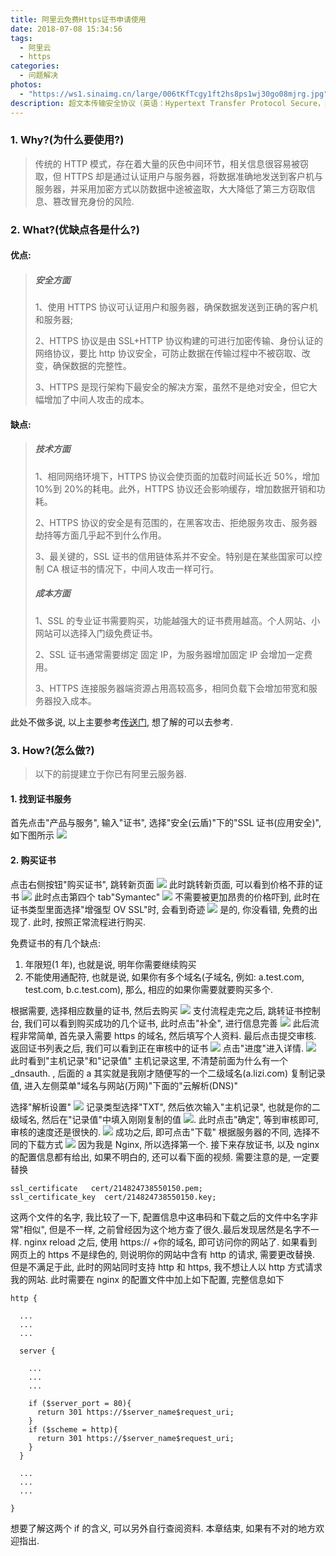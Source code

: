 ```yaml
---
title: 阿里云免费Https证书申请使用
date: 2018-07-08 15:34:56
tags: 
  - 阿里云
  - https
categories:
  - 问题解决
photos: 
  - "https://ws1.sinaimg.cn/large/006tKfTcgy1ft2hs8ps1wj30go08mjrg.jpg"
description: 超文本传输安全协议（英语：Hypertext Transfer Protocol Secure，缩写：HTTPS，常称为HTTP over TLS，HTTP over SSL或HTTP Secure）是一种透过计算机网络进行安全通信的传输协议。HTTPS经由HTTP进行通信，但利用SSL/TLS来加密数据包。HTTPS开发的主要目的，是提供对网站服务器的身份认证，保护交换数据的隐私与完整性。这个协议由网景公司（Netscape）在1994年首次提出，随后扩展到互联网上。本文主要介绍如何申请免费的https证书, 以及使用。
---
```


### 1. Why?(为什么要使用?)

> 传统的 HTTP 模式，存在着大量的灰色中间环节，相关信息很容易被窃取，但 HTTPS 却是通过认证用户与服务器，将数据准确地发送到客户机与服务器，并采用加密方式以防数据中途被盗取，大大降低了第三方窃取信息、篡改冒充身份的风险.

### 2. What?(优缺点各是什么?)

#### 优点:

> ##### 安全方面
>
> 1、使用 HTTPS 协议可认证用户和服务器，确保数据发送到正确的客户机和服务器;
>
> 2、HTTPS 协议是由 SSL+HTTP 协议构建的可进行加密传输、身份认证的网络协议，要比 http 协议安全，可防止数据在传输过程中不被窃取、改变，确保数据的完整性。
>
> 3、HTTPS 是现行架构下最安全的解决方案，虽然不是绝对安全，但它大幅增加了中间人攻击的成本。

#### 缺点:

> ##### 技术方面
>
> 1、相同网络环境下，HTTPS 协议会使页面的加载时间延长近 50%，增加 10%到 20%的耗电。此外，HTTPS 协议还会影响缓存，增加数据开销和功耗。
>
> 2、HTTPS 协议的安全是有范围的，在黑客攻击、拒绝服务攻击、服务器劫持等方面几乎起不到什么作用。
>
> 3、最关键的，SSL 证书的信用链体系并不安全。特别是在某些国家可以控制 CA 根证书的情况下，中间人攻击一样可行。
>
> ##### 成本方面
>
> 1、SSL 的专业证书需要购买，功能越强大的证书费用越高。个人网站、小网站可以选择入门级免费证书。
>
> 2、SSL 证书通常需要绑定 固定 IP，为服务器增加固定 IP 会增加一定费用。
>
> 3、HTTPS 连接服务器端资源占用高较高多，相同负载下会增加带宽和服务器投入成本。

此处不做多说, 以上主要参考[传送门](http://www.chinaz.com/web/2017/0224/663236.shtml#content-media5), 想了解的可以去参考.

### 3. How?(怎么做?)

> 以下的前提建立于你已有阿里云服务器.

#### 1. 找到证书服务

首先点击"产品与服务", 输入"证书", 选择"安全(云盾)"下的"SSL 证书(应用安全)", 如下图所示
![](https://ws3.sinaimg.cn/large/006tKfTcgy1ft2id5zvkbj31kw0baq5h.jpg)

#### 2. 购买证书

点击右侧按钮"购买证书", 跳转新页面
![](https://ws4.sinaimg.cn/large/006tKfTcgy1ft2ifk3af5j31kw09xafk.jpg)
此时跳转新页面, 可以看到价格不菲的证书
![](https://ws3.sinaimg.cn/large/006tKfTcgy1ft2ih2oj1wj31kw0qywou.jpg)
此时点击第四个 tab"Symantec"
![](https://ws4.sinaimg.cn/large/006tKfTcgy1ft2iib8kdtj31kw0qwtjm.jpg)
不需要被更加昂贵的价格吓到, 此时在证书类型里面选择"增强型 OV SSL"时, 会看到奇迹
![](https://ws3.sinaimg.cn/large/006tKfTcgy1ft2ikuy6vtj31kw0nu7ck.jpg)
是的, 你没看错, 免费的出现了.
此时, 按照正常流程进行购买.

免费证书的有几个缺点:

1.  年限短(1 年), 也就是说, 明年你需要继续购买
2.  不能使用通配符, 也就是说, 如果你有多个域名(子域名, 例如: a.test.com, test.com, b.c.test.com), 那么, 相应的如果你需要就要购买多个.

根据需要, 选择相应数量的证书, 然后去购买
![](https://ws4.sinaimg.cn/large/006tKfTcgy1ft2iple7dhj31kw0sqk0q.jpg)
支付流程走完之后, 跳转证书控制台, 我们可以看到购买成功的几个证书, 此时点击"补全", 进行信息完善
![](https://ws4.sinaimg.cn/large/006tKfTcgy1ft2irzzon2j31kw0fnjwv.jpg)
此后流程非常简单, 首先录入需要 https 的域名, 然后填写个人资料. 最后点击提交审核.
返回证书列表之后, 我们可以看到正在审核中的证书
![](https://ws2.sinaimg.cn/large/006tKfTcgy1ft2ixhdqokj31kw034dgg.jpg)
点击"进度"进入详情.
![](https://ws3.sinaimg.cn/large/006tKfTcgy1ft2j1z85rfj31kw0l3wlw.jpg)
此时看到"主机记录"和"记录值"
主机记录这里, 不清楚前面为什么有一个\_dnsauth. , 后面的 a 其实就是我刚才随便写的一个二级域名(a.lizi.com)
复制记录值, 进入左侧菜单"域名与网站(万网)"下面的"云解析(DNS)"

选择"解析设置"
![](https://ws1.sinaimg.cn/large/006tKfTcgy1ft2j8c5p84j31kw051t9a.jpg)
记录类型选择"TXT", 然后依次输入"主机记录", 也就是你的二级域名, 然后在"记录值"中填入刚刚复制的值
![](https://ws2.sinaimg.cn/large/006tKfTcgy1ft2jc2lnzbj31kw0tfn2g.jpg).
此时点击"确定", 等到审核即可, 审核的速度还是很快的.
![](https://ws2.sinaimg.cn/large/006tKfTcgy1ft2jgufbu4j31kw02uaau.jpg)
成功之后, 即可点击"下载"
根据服务器的不同, 选择不同的下载方式
![](https://ws1.sinaimg.cn/large/006tKfTcgy1ft2jiyfv5jj31kw0u6dny.jpg)
因为我是 Nginx, 所以选择第一个.
接下来存放证书, 以及 nginx 的配置信息都有给出, 如果不明白的, 还可以看下面的视频.
需要注意的是, 一定要替换

```
ssl_certificate   cert/214824738550150.pem;
ssl_certificate_key  cert/214824738550150.key;
```

这两个文件的名字, 我比较了一下, 配置信息中这串码和下载之后的文件中名字非常"相似", 但是不一样, 之前曾经因为这个地方查了很久.最后发现居然是名字不一样.
nginx reload 之后, 使用 https:// +你的域名, 即可访问你的网站了. 如果看到网页上的 https 不是绿色的, 则说明你的网站中含有 http 的请求, 需要更改替换.
但是不满足于此, 此时的网站同时支持 http 和 https, 我不想让人以 http 方式请求我的网站.
此时需要在 nginx 的配置文件中加上如下配置, 完整信息如下

```
http {

  ...
  ...
  ...

  server {

    ...
    ...
    ...

    if ($server_port = 80){
      return 301 https://$server_name$request_uri;
    }
    if ($scheme = http){
      return 301 https://$server_name$request_uri;
    }
  }

  ...
  ...
  ...

}
```

想要了解这两个 if 的含义, 可以另外自行查阅资料.
本章结束, 如果有不对的地方欢迎指出.

